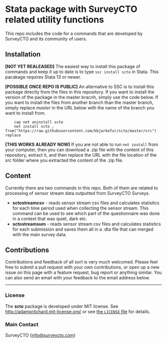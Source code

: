 # Stata package with SurveyCTO related utility functions

This repo includes the code for a commands that are developed by SurveyCTO and its community of users.

## Installation

**[NOT YET REALEASED]** The easiest way to install this package of commands and keep it up to date is to type `ssc install scto` in Stata. This pacakage requires Stata 13 or newer.

**[POSSIBLE ONCE REPO IS PUBLIC]** An alternative to SSC is to install this package directly from the files in this repository. If you want to install the version of the package in the master bracnh, simply use the code below. If you want to install the files from another branch than the master branch, simply replace _master_ in the URL below with the name of the branch you want to install from. 
```
    cap net uninstall scto
    net install scto , from("https://raw.githubusercontent.com/kbjarkefur/scto/master/src") replace
```

**[THIS WORKS ALREADY NOW]** If you are not able to run `net install` from your computer, then you can download a .zip file with the content of this repository, extract it, and then replace the URL with the file location of the _src_ folder where you extracted the content of the .zip file.

## Content

Currently there are two commands in this repo. Both of them are related to processing of sensor stream data outputted from SurveyCTO Surveys.

* **sctostreamcsv** - reads sensor stream csv files and calculates statistics for each time period used when collecting the sensor stream. This command can be used to see which part of the questionnaire was done in a context that was quiet, dark etc.
* **sctostreamsum** - reads sensor stream csv files and calculates statistics for each submission and saves them all in a .dta file that can merged with the main survey data.

## Contributions
Contributions and feedback of all sort is very much welcomed. Please feel free to submit a pull request with your own contributions, or open up a new issue on this page with a feature request, bug report or anything similar. You can also send an email with your feedback to the email address below.

---

### **License**
The **scto** package is developed under MIT license. See http://adampritchard.mit-license.org/ or see [the `LICENSE` file](https://github.com/kbjarkefur/scto/blob/master/LICENSE) for details.

### **Main Contact**
SurveyCTO ([info@surveycto.com](mailto:info@surveycto.com))
